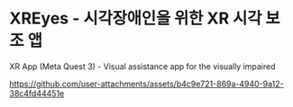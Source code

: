 # XREyes - 시각장애인을 위한 XR 시각 보조 앱
XR App (Meta Quest 3) - Visual assistance app for the visually impaired

https://github.com/user-attachments/assets/b4c9e721-869a-4940-9a12-38c4fd44451e

